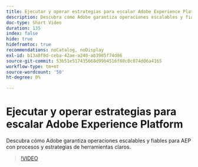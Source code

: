 ```yaml
---
title: Ejecutar y operar estrategias para escalar Adobe Experience Platform
description: Descubra cómo Adobe garantiza operaciones escalables y fiables para AEP con procesos y estrategias de herramientas claros.
doc-type: Short Video
duration: 135
index: false
hide: true
hidefromtoc: true
recommendations: noCatalog, noDisplay
exl-id: b13a8f0d-ceba-42ae-a240-ab3985f74d86
source-git-commit: 53b51e517435668d99b4516f80c0c074d06a4165
workflow-type: tm+mt
source-wordcount: '50'
ht-degree: 0%

---
```


# Ejecutar y operar estrategias para escalar Adobe Experience Platform

Descubra cómo Adobe garantiza operaciones escalables y fiables para AEP con procesos y estrategias de herramientas claros.

<!-- 62_S655_3442541_134_run-and-operate-strategies-for-scaling-adobe-experience-platform -->
>[!VIDEO](https://video.tv.adobe.com/v/3458255/?learn=on&enablevpops=true)
